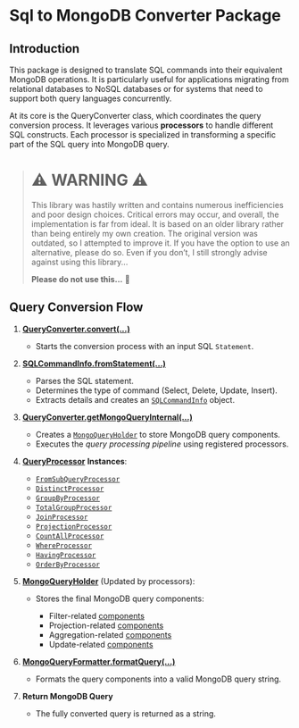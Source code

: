 # Sql to MongoDB Converter Package


## Introduction

This package is designed to translate SQL commands into their equivalent MongoDB operations. It is particularly useful
for applications migrating from relational databases to NoSQL databases or for systems that need to support both query
languages concurrently.

At its core is the QueryConverter class, which coordinates the query conversion process. It leverages various **processors**
to handle different SQL constructs. Each processor is specialized in transforming a specific part of the SQL query into
MongoDB query.


> # ⚠️ WARNING ⚠️
>
> This library was hastily written and contains numerous inefficiencies and poor design choices. Critical errors may occur, and overall, the implementation is far from ideal.
> It is based on an older library rather than being entirely my own creation. The original version was outdated, so I attempted to improve it.
> If you have the option to use an alternative, please do so. Even if you don’t, I still strongly advise against using this library...
>
> **Please do not use this...** 🥺


## Query Conversion Flow

1. [**QueryConverter.convert(...)**](https://github.com/m-i-k-o-r/sql-2-mongo-converter/blob/master/src/main/java/com/koroli/queryconverter/converters/QueryConverter.java#L89)
   - Starts the conversion process with an input SQL `Statement`.

2. [**SQLCommandInfo.fromStatement(...)**](https://github.com/m-i-k-o-r/sql-2-mongo-converter/blob/master/src/main/java/com/koroli/queryconverter/holders/SQLCommandInfo.java#L94)
   - Parses the SQL statement.
   - Determines the type of command (Select, Delete, Update, Insert).
   - Extracts details and creates an [`SQLCommandInfo`](https://github.com/m-i-k-o-r/sql-2-mongo-converter/blob/master/src/main/java/com/koroli/queryconverter/holders/SQLCommandInfo.java) object.

3. [**QueryConverter.getMongoQueryInternal(...)**](https://github.com/m-i-k-o-r/sql-2-mongo-converter/blob/master/src/main/java/com/koroli/queryconverter/converters/QueryConverter.java#L158)
   - Creates a [`MongoQueryHolder`](https://github.com/m-i-k-o-r/sql-2-mongo-converter/blob/master/src/main/java/com/koroli/queryconverter/query/MongoQueryHolder.java) to store MongoDB query components.
   - Executes the *query processing pipeline* using registered processors.

4. [**QueryProcessor**](https://github.com/m-i-k-o-r/sql-2-mongo-converter/blob/master/src/main/java/com/koroli/queryconverter/processors/QueryProcessor.java) **Instances**:

   - [`FromSubQueryProcessor`](https://github.com/m-i-k-o-r/sql-2-mongo-converter/blob/master/src/main/java/com/koroli/queryconverter/processors/FromSubQueryProcessor.java)
   - [`DistinctProcessor`](https://github.com/m-i-k-o-r/sql-2-mongo-converter/blob/master/src/main/java/com/koroli/queryconverter/processors/DistinctProcessor.java)
   - [`GroupByProcessor`](https://github.com/m-i-k-o-r/sql-2-mongo-converter/blob/master/src/main/java/com/koroli/queryconverter/processors/GroupByProcessor.java)
   - [`TotalGroupProcessor`](https://github.com/m-i-k-o-r/sql-2-mongo-converter/blob/master/src/main/java/com/koroli/queryconverter/processors/TotalGroupProcessor.java)
   - [`JoinProcessor`](https://github.com/m-i-k-o-r/sql-2-mongo-converter/blob/master/src/main/java/com/koroli/queryconverter/processors/JoinProcessor.java)
   - [`ProjectionProcessor`](https://github.com/m-i-k-o-r/sql-2-mongo-converter/blob/master/src/main/java/com/koroli/queryconverter/processors/ProjectionProcessor.java)
   - [`CountAllProcessor`](https://github.com/m-i-k-o-r/sql-2-mongo-converter/blob/master/src/main/java/com/koroli/queryconverter/processors/CountAllProcessor.java)
   - [`WhereProcessor`](https://github.com/m-i-k-o-r/sql-2-mongo-converter/blob/master/src/main/java/com/koroli/queryconverter/processors/WhereProcessor.java)
   - [`HavingProcessor`](https://github.com/m-i-k-o-r/sql-2-mongo-converter/blob/master/src/main/java/com/koroli/queryconverter/processors/HavingProcessor.java)
   - [`OrderByProcessor`](https://github.com/m-i-k-o-r/sql-2-mongo-converter/blob/master/src/main/java/com/koroli/queryconverter/processors/OrderByProcessor.java)

5. [**MongoQueryHolder**](https://github.com/m-i-k-o-r/sql-2-mongo-converter/blob/master/src/main/java/com/koroli/queryconverter/query/MongoQueryHolder.java) (Updated by processors):
   - Stores the final MongoDB query components:

        - Filter-related [components](https://github.com/m-i-k-o-r/sql-2-mongo-converter/blob/master/src/main/java/com/koroli/queryconverter/query/components/MongoQueryFilters.java)
        - Projection-related [components](https://github.com/m-i-k-o-r/sql-2-mongo-converter/blob/master/src/main/java/com/koroli/queryconverter/query/components/MongoQueryProjection.java)
        - Aggregation-related [components](https://github.com/m-i-k-o-r/sql-2-mongo-converter/blob/master/src/main/java/com/koroli/queryconverter/query/components/MongoQueryAggregation.java)
        - Update-related [components](https://github.com/m-i-k-o-r/sql-2-mongo-converter/blob/master/src/main/java/com/koroli/queryconverter/query/components/MongoQueryUpdate.java)

6. [**MongoQueryFormatter.formatQuery(...)**](https://github.com/m-i-k-o-r/sql-2-mongo-converter/blob/master/src/main/java/com/koroli/queryconverter/utils/MongoQueryFormatter.java#L28)
    - Formats the query components into a valid MongoDB query string.

7. **Return MongoDB Query**
   - The fully converted query is returned as a string.
